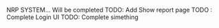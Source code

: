 NRP SYSTEM... Will be completed
TODO: Add Show report page
TODO : Complete Login UI
TODO: Complete simething
